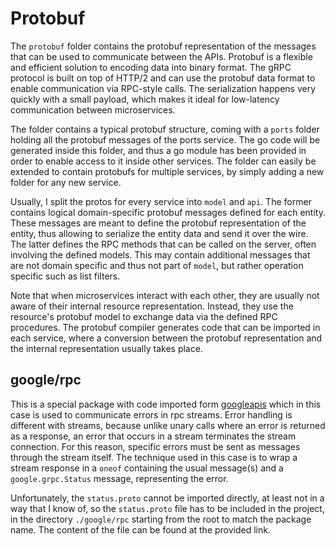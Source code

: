 # Protobuf

The `protobuf` folder contains the protobuf representation of the messages that can be used to communicate between the APIs. Protobuf is a flexible and efficient solution to encoding data into binary format. The gRPC protocol is built on top of HTTP/2 and can use the protobuf data format to enable communication via RPC-style calls. The serialization happens very quickly with a small payload, which makes it ideal for low-latency communication between microservices.

The folder contains a typical protobuf structure, coming with a `ports` folder holding all the protobuf messages of the ports service. The go code will be generated inside this folder, and thus a go module has been provided in order to enable access to it inside other services. The folder can easily be extended to contain protobufs for multiple services, by simply adding a new folder for any new service.

Usually, I split the protos for every service into `model` and `api`. The former contains logical domain-specific protobuf messages defined for each entity. These messages are meant to define the protobuf representation of the entity, thus allowing to serialize the entity data and send it over the wire. The latter defines the RPC methods that can be called on the server, often involving the defined models. This may contain additional messages that are not domain specific and thus not part of `model`, but rather operation specific such as list filters.

Note that when microservices interact with each other, they are usually not aware of their internal resource representation. Instead, they use the resource's protobuf model to exchange data via the defined RPC procedures. The protobuf compiler generates code that can be imported in each service, where a conversion between the protobuf representation and the internal representation usually takes place.

google/rpc
----------

This is a special package with code imported form [googleapis](https://github.com/googleapis/googleapis/blob/master/google/rpc/status.proto) which in this case is used to communicate errors in rpc streams. Error handling is different with streams, because unlike unary calls where an error is returned as a response, an error that occurs in a stream terminates the stream connection. For this reason, specific errors must be sent as messages through the stream itself. The technique used in this case is to wrap a stream response in a `oneof` containing the usual message(s) and a `google.grpc.Status` message, representing the error.

Unfortunately, the `status.proto` cannot be imported directly, at least not in a way that I know of, so the `status.proto` file has to be included in the project, in the directory `./google/rpc` starting from the root to match the package name. The content of the file can be found at the provided link.
